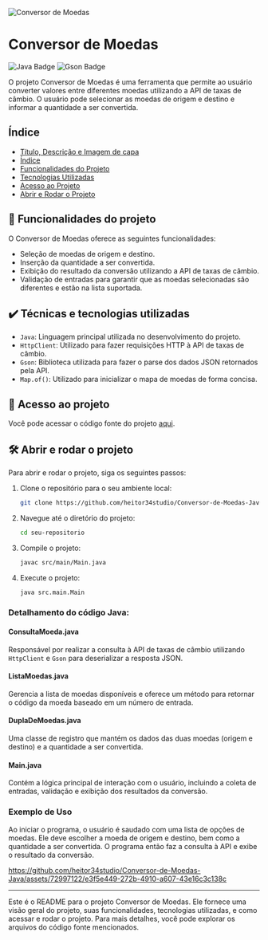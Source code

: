 ![Conversor de Moedas](https://github.com/heitor34studio/Conversor-de-Moedas-Java/assets/72997122/452e94b2-dbab-4218-8c84-a16776693a62)

# Conversor de Moedas
![Java Badge](https://img.shields.io/badge/Java-ED8B00?style=for-the-badge&logo=java&logoColor=white) ![Gson Badge](https://img.shields.io/badge/Gson-232F3E?style=for-the-badge&logo=Gson&logoColor=white)

O projeto Conversor de Moedas é uma ferramenta que permite ao usuário converter valores entre diferentes moedas utilizando a API de taxas de câmbio. O usuário pode selecionar as moedas de origem e destino e informar a quantidade a ser convertida.

## Índice 

* [Título, Descrição e Imagem de capa](#conversor-de-moedas)
* [Índice](#índice)
* [Funcionalidades do Projeto](#-funcionalidades-do-projeto)
* [Tecnologias Utilizadas](#%EF%B8%8F-técnicas-e-tecnologias-utilizadas)
* [Acesso ao Projeto](#-acesso-ao-projeto)
* [Abrir e Rodar o Projeto](#%EF%B8%8F-abrir-e-rodar-o-projeto)

## 🔨 Funcionalidades do projeto

O Conversor de Moedas oferece as seguintes funcionalidades:

- Seleção de moedas de origem e destino.
- Inserção da quantidade a ser convertida.
- Exibição do resultado da conversão utilizando a API de taxas de câmbio.
- Validação de entradas para garantir que as moedas selecionadas são diferentes e estão na lista suportada.

## ✔️ Técnicas e tecnologias utilizadas

- `Java`: Linguagem principal utilizada no desenvolvimento do projeto.
- `HttpClient`: Utilizado para fazer requisições HTTP à API de taxas de câmbio.
- `Gson`: Biblioteca utilizada para fazer o parse dos dados JSON retornados pela API.
- `Map.of()`: Utilizado para inicializar o mapa de moedas de forma concisa.

## 📁 Acesso ao projeto

Você pode acessar o código fonte do projeto [aqui](https://github.com/heitor34studio/Conversor-de-Moedas-Java).

## 🛠️ Abrir e rodar o projeto

Para abrir e rodar o projeto, siga os seguintes passos:

1. Clone o repositório para o seu ambiente local:
    ```sh
    git clone https://github.com/heitor34studio/Conversor-de-Moedas-Java.git
    ```

2. Navegue até o diretório do projeto:
    ```sh
    cd seu-repositorio
    ```

3. Compile o projeto:
    ```sh
    javac src/main/Main.java
    ```

4. Execute o projeto:
    ```sh
    java src.main.Main
    ```

### Detalhamento do código Java:

#### ConsultaMoeda.java
Responsável por realizar a consulta à API de taxas de câmbio utilizando `HttpClient` e `Gson` para deserializar a resposta JSON.

#### ListaMoedas.java
Gerencia a lista de moedas disponíveis e oferece um método para retornar o código da moeda baseado em um número de entrada.

#### DuplaDeMoedas.java
Uma classe de registro que mantém os dados das duas moedas (origem e destino) e a quantidade a ser convertida.

#### Main.java
Contém a lógica principal de interação com o usuário, incluindo a coleta de entradas, validação e exibição dos resultados da conversão.

### Exemplo de Uso
Ao iniciar o programa, o usuário é saudado com uma lista de opções de moedas. Ele deve escolher a moeda de origem e destino, bem como a quantidade a ser convertida. O programa então faz a consulta à API e exibe o resultado da conversão.


https://github.com/heitor34studio/Conversor-de-Moedas-Java/assets/72997122/e3f5e449-272b-4910-a607-43e16c3c138c



---

Este é o README para o projeto Conversor de Moedas. Ele fornece uma visão geral do projeto, suas funcionalidades, tecnologias utilizadas, e como acessar e rodar o projeto. Para mais detalhes, você pode explorar os arquivos do código fonte mencionados.
